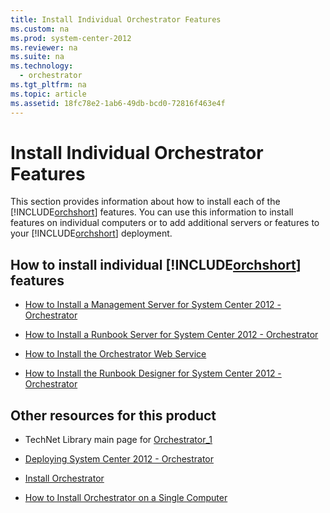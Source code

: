 ```yaml
---
title: Install Individual Orchestrator Features
ms.custom: na
ms.prod: system-center-2012
ms.reviewer: na
ms.suite: na
ms.technology: 
  - orchestrator
ms.tgt_pltfrm: na
ms.topic: article
ms.assetid: 18fc78e2-1ab6-49db-bcd0-72816f463e4f
---
```

# Install Individual Orchestrator Features
This section provides information about how to install each of the [!INCLUDE[orchshort](./Token/orchshort_md.md)] features. You can use this information to install features on individual computers or to add additional servers or features to your [!INCLUDE[orchshort](./Token/orchshort_md.md)] deployment.

## How to install individual [!INCLUDE[orchshort](./Token/orchshort_md.md)] features

-   [How to Install a Management Server for System Center 2012 - Orchestrator](./How-to-Install-a-Management-Server-for-System-Center-2012---Orchestrator.md)

-   [How to Install a Runbook Server for System Center 2012 - Orchestrator](./How-to-Install-a-Runbook-Server-for-System-Center-2012---Orchestrator.md)

-   [How to Install the Orchestrator Web Service](./How-to-Install-the-Orchestrator-Web-Service.md)

-   [How to Install the Runbook Designer for System Center 2012 - Orchestrator](./How-to-Install-the-Runbook-Designer-for-System-Center-2012---Orchestrator.md)

## Other resources for this product

-   TechNet Library main page for [Orchestrator_1](./Orchestrator_1.md)

-   [Deploying System Center 2012 - Orchestrator](./Deploying-System-Center-2012---Orchestrator.md)

-   [Install Orchestrator](./Install-Orchestrator.md)

-   [How to Install Orchestrator on a Single Computer](./How-to-Install-Orchestrator-on-a-Single-Computer.md)


